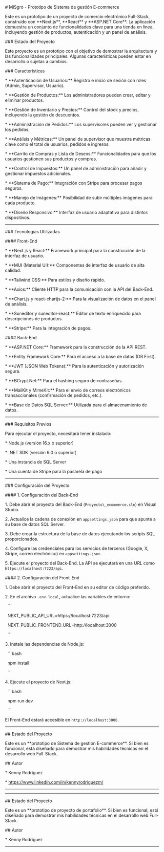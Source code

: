 \# MiSgro - Prototipo de Sistema de gestión E-commerce



Este es un prototipo de un proyecto de comercio electrónico Full-Stack, construido con \*\*Next.js\*\*, \*\*React\*\* y \*\*ASP.NET Core\*\*. La aplicación demuestra un conjunto de funcionalidades clave para una tienda en línea, incluyendo gestión de productos, autenticación y un panel de análisis.



\### Estado del Proyecto



Este proyecto es un prototipo con el objetivo de demostrar la arquitectura y las funcionalidades principales. Algunas características pueden estar en desarrollo o sujetas a cambios.



\### Características



\* \*\*Autenticación de Usuarios:\*\* Registro e inicio de sesión con roles (Admin, Supervisor, Usuario).

\* \*\*Gestión de Productos:\*\* Los administradores pueden crear, editar y eliminar productos.

\* \*\*Gestión de Inventario y Precios:\*\* Control del stock y precios, incluyendo la gestión de descuentos.

\* \*\*Administración de Pedidos:\*\* Los supervisores pueden ver y gestionar los pedidos.

\* \*\*Análisis y Métricas:\*\* Un panel de supervisor que muestra métricas clave como el total de usuarios, pedidos e ingresos.

\* \*\*Carrito de Compras y Lista de Deseos:\*\* Funcionalidades para que los usuarios gestionen sus productos y compras.

\* \*\*Control de Impuestos:\*\* Un panel de administración para añadir y gestionar impuestos adicionales.

\* \*\*Sistema de Pago:\*\* Integración con Stripe para procesar pagos seguros.

\* \*\*Manejo de Imágenes:\*\* Posibilidad de subir múltiples imágenes para cada producto.

\* \*\*Diseño Responsivo:\*\* Interfaz de usuario adaptativa para distintos dispositivos.



---



\### Tecnologías Utilizadas



\#### Front-End



\* \*\*Next.js y React:\*\* Framework principal para la construcción de la interfaz de usuario.

\* \*\*MUI (Material UI):\*\* Componentes de interfaz de usuario de alta calidad.

\* \*\*Tailwind CSS:\*\* Para estilos y diseño rápido.

\* \*\*Axios:\*\* Cliente HTTP para la comunicación con la API del Back-End.

\* \*\*Chart.js y react-chartjs-2:\*\* Para la visualización de datos en el panel de análisis.

\* \*\*Suneditor y suneditor-react:\*\* Editor de texto enriquecido para descripciones de productos.

\* \*\*Stripe:\*\* Para la integración de pagos.



\#### Back-End



\* \*\*ASP.NET Core:\*\* Framework para la construcción de la API REST.

\* \*\*Entity Framework Core:\*\* Para el acceso a la base de datos (DB First).

\* \*\*JWT (JSON Web Tokens):\*\* Para la autenticación y autorización segura.

\* \*\*BCrypt.Net:\*\* Para el hashing seguro de contraseñas.

\* \*\*MailKit y MimeKit:\*\* Para el envío de correos electrónicos transaccionales (confirmación de pedidos, etc.).

\* \*\*Base de Datos SQL Server:\*\* Utilizada para el almacenamiento de datos.



---



\### Requisitos Previos



Para ejecutar el proyecto, necesitará tener instalado:

\* Node.js (versión 16.x o superior)

\* .NET SDK (versión 6.0 o superior)

\* Una instancia de SQL Server

\* Una cuenta de Stripe para la pasarela de pago



---



\### Configuración del Proyecto



\#### 1. Configuración del Back-End



1\.  Debe abrir el proyecto del Back-End (`Proyecto\_ecommerce.sln`) en Visual Studio.

2\.  Actualice la cadena de conexión en `appsettings.json` para que apunte a su base de datos SQL Server.

3\.  Debe crear la estructura de la base de datos ejecutando los scripts SQL proporcionados.

4\.  Configure las credenciales para los servicios de terceros (Google, X, Stripe, correo electrónico) en `appsettings.json`.

5\.  Ejecute el proyecto del Back-End. La API se ejecutará en una URL como `https://localhost:7223/api`.



\#### 2. Configuración del Front-End



1\.  Debe abrir el proyecto del Front-End en su editor de código preferido.

2\.  En el archivo `.env.local`, actualice las variables de entorno:

&nbsp;   ```

&nbsp;   NEXT\_PUBLIC\_API\_URL=https://localhost:7223/api

&nbsp;   NEXT\_PUBLIC\_FRONTEND\_URL=http://localhost:3000

&nbsp;   ```

3\.  Instale las dependencias de Node.js:

&nbsp;   ```bash

&nbsp;   npm install

&nbsp;   ```

4\.  Ejecute el proyecto de Next.js:

&nbsp;   ```bash

&nbsp;   npm run dev

&nbsp;   ```



El Front-End estará accesible en `http://localhost:3000`.

---



\## Estado del Proyecto



Este es un \*\*prototipo de Sistema de gestión E-commerce\*\*. Si bien es funcional, está diseñado para demostrar mis habilidades técnicas en el desarrollo web Full-Stack.



\## Autor



\* Kenny Rodríguez

\* https://www.linkedin.com/in/kennyrodriguezm/



---

---



\## Estado del Proyecto



Este es un \*\*prototipo de proyecto de portafolio\*\*. Si bien es funcional, está diseñado para demostrar mis habilidades técnicas en el desarrollo web Full-Stack.



\## Autor



\* Kenny Rodríguez



---

